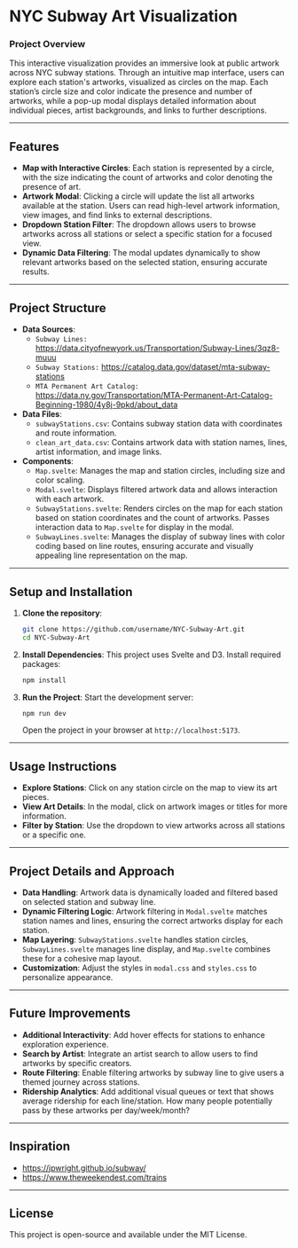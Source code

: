 # NYC Subway Art Visualization

### Project Overview
This interactive visualization provides an immersive look at public artwork across NYC subway stations. Through an intuitive map interface, users can explore each station's artworks, visualized as circles on the map. Each station’s circle size and color indicate the presence and number of artworks, while a pop-up modal displays detailed information about individual pieces, artist backgrounds, and links to further descriptions.

---

## Features

- **Map with Interactive Circles**: Each station is represented by a circle, with the size indicating the count of artworks and color denoting the presence of art.
- **Artwork Modal**: Clicking a circle will update the list all artworks available at the station. Users can read high-level artwork information, view images, and find links to external descriptions.
- **Dropdown Station Filter**: The dropdown allows users to browse artworks across all stations or select a specific station for a focused view.
- **Dynamic Data Filtering**: The modal updates dynamically to show relevant artworks based on the selected station, ensuring accurate results.

---

## Project Structure

- **Data Sources**:
  - `Subway Lines:` https://data.cityofnewyork.us/Transportation/Subway-Lines/3qz8-muuu
  - `Subway Stations:` https://catalog.data.gov/dataset/mta-subway-stations
  - `MTA Permanent Art Catalog:` https://data.ny.gov/Transportation/MTA-Permanent-Art-Catalog-Beginning-1980/4y8j-9pkd/about_data 
- **Data Files**:
  - `subwayStations.csv`: Contains subway station data with coordinates and route information.
  - `clean_art_data.csv`: Contains artwork data with station names, lines, artist information, and image links.
- **Components**:
  - `Map.svelte`: Manages the map and station circles, including size and color scaling.
  - `Modal.svelte`: Displays filtered artwork data and allows interaction with each artwork.
  - `SubwayStations.svelte`: Renders circles on the map for each station based on station coordinates and the count of artworks. Passes interaction data to `Map.svelte` for display in the modal.
  - `SubwayLines.svelte`: Manages the display of subway lines with color coding based on line routes, ensuring accurate and visually appealing line representation on the map.

---

## Setup and Installation

1. **Clone the repository**:
   ```bash
   git clone https://github.com/username/NYC-Subway-Art.git
   cd NYC-Subway-Art
   ```

2. **Install Dependencies**:
   This project uses Svelte and D3. Install required packages:
   ```bash
   npm install
   ```

3. **Run the Project**:
   Start the development server:
   ```bash
   npm run dev
   ```
   Open the project in your browser at `http://localhost:5173`.

---

## Usage Instructions

- **Explore Stations**: Click on any station circle on the map to view its art pieces.
- **View Art Details**: In the modal, click on artwork images or titles for more information.
- **Filter by Station**: Use the dropdown to view artworks across all stations or a specific one.

---

## Project Details and Approach

- **Data Handling**: Artwork data is dynamically loaded and filtered based on selected station and subway line.
- **Dynamic Filtering Logic**: Artwork filtering in `Modal.svelte` matches station names and lines, ensuring the correct artworks display for each station.
- **Map Layering**: `SubwayStations.svelte` handles station circles, `SubwayLines.svelte` manages line display, and `Map.svelte` combines these for a cohesive map layout.
- **Customization**: Adjust the styles in `modal.css` and `styles.css` to personalize appearance.

---

## Future Improvements

- **Additional Interactivity**: Add hover effects for stations to enhance exploration experience.
- **Search by Artist**: Integrate an artist search to allow users to find artworks by specific creators.
- **Route Filtering**: Enable filtering artworks by subway line to give users a themed journey across stations.
- **Ridership Analytics**: Add additional visual queues or text that shows average ridership for each line/station. How many people potentially pass by these artworks per day/week/month?

---

## Inspiration

- https://jpwright.github.io/subway/
- https://www.theweekendest.com/trains 

---

## License
This project is open-source and available under the MIT License.